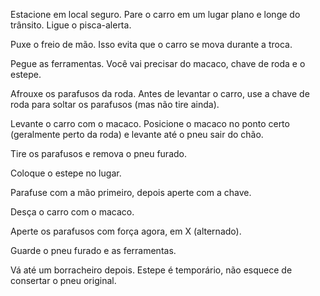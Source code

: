 Estacione em local seguro.
Pare o carro em um lugar plano e longe do trânsito. Ligue o pisca-alerta.

Puxe o freio de mão.
Isso evita que o carro se mova durante a troca.

Pegue as ferramentas.
Você vai precisar do macaco, chave de roda e o estepe.

Afrouxe os parafusos da roda.
Antes de levantar o carro, use a chave de roda para soltar os parafusos (mas não tire ainda).

Levante o carro com o macaco.
Posicione o macaco no ponto certo (geralmente perto da roda) e levante até o pneu sair do chão.

Tire os parafusos e remova o pneu furado.

Coloque o estepe no lugar.

Parafuse com a mão primeiro, depois aperte com a chave.

Desça o carro com o macaco.

Aperte os parafusos com força agora, em X (alternado).

Guarde o pneu furado e as ferramentas.

Vá até um borracheiro depois.
Estepe é temporário, não esquece de consertar o pneu original.